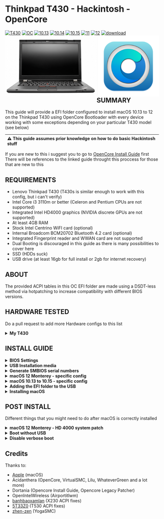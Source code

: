 # Thinkpad T430 - Hackintosh - OpenCore
[![T430](https://img.shields.io/badge/ThinkPad-T430-blueviolet.svg)](https://psref.lenovo.com/syspool/Sys/PDF/withdrawnbook/ThinkPad_T430.pdf)
[![OC](https://img.shields.io/badge/OpenCore-0.7.9-informational.svg)](https://github.com/acidanthera/OpenCorePkg/releases/tag/0.7.4)
[![10.13](https://img.shields.io/badge/macOS-10.13-yellow.svg)]()
[![10.14](https://img.shields.io/badge/macOS-10.14-blue.svg)]()
[![10.15](https://img.shields.io/badge/macOS-10.15-9cf.svg)]()
[![11](https://img.shields.io/badge/macOS-11-red.svg)]()
[![12](https://img.shields.io/badge/macOS-12-blueviolet.svg)]()
[![download](https://img.shields.io/badge/Download-latest-success.svg)](https://github.com/jozews321/T430-Hackintosh-Opencore/releases/latest)
<img align="left" src="/resources/T430-new.png" alt="Lenovo Thinkpad T430" width="300">
<img align="right" src="/resources/homepage.png" alt="Opencore" width="200">
<br /><br /><br /><br /><br /><br /><br /><br /><br /><br />
## SUMMARY 
This guide will provide a EFI folder configured to install macOS 10.13 to 12 on the Thinkpad T430 using OpenCore Bootloader with every device working with some exceptions depending on your particular T430 model (see below)

|:warning: This guide assumes prior knowledge on how to do basic Hackintosh stuff |
|:--------------------------------------------------------------------|
If you are new to this i suggest you to go to [OpenCore Install Guide](https://dortania.github.io/OpenCore-Install-Guide/) first
There will be references to the linked guide throught this proccess for those that are new to this

## REQUIREMENTS
- Lenovo Thinkpad T430 (T430s is similar enough to work with this config, but i can't verify)
- Intel Core i3 3110m or better (Celeron and Pentium CPUs are not supported)
- Integrated Intel HD4000 graphics (NVIDIA discrete GPUs are not supported)
- At least 4GB RAM 
- Stock Intel Centrino WiFI card (optional)
- Internal Broadcom BCM20702 Bluetooth 4.2 card (optional)
- Integrated Fingerprint reader and WWAN card are not supported
- Dual Booting is discouraged in this guide as there is many possibilities to cover here
- SSD (HDDs suck)
- USB drive (at least 16gb for full install or 2gb for internet recovery)

## ABOUT
The provided ACPI tables in this OC EFI folder are made using a DSDT-less method via hotpatching to increase compatibility with different BIOS versions.

## HARDWARE TESTED
Do a pull request to add more Hardware configs to this list
<details>
<summary><strong>My T430</strong></summary>

### ThinkPad T430 Specs 
| Component           | Details                                       |
| ------------------: | :-------------------------------------------- |
| Model               | Lenovo ThinkPad T430                          |
| BIOS Version        | 2.77, unlocked with 1vyRain                   |
| Processor           | Intel Core i5 3320M                           |
| Memory              | 8GB DDR3 1600MHz in Dual-Channel              |
| SSD                 | Intel 520 Series SSD 180GB                    |
| Graphics            | Intel HD Graphics 4000                        |
| Display             | 15.6" 1600x900                                |
| Audio               | Realtek ALC269VC                              |
| Ethernet            | Intel 82579LM Gigabit Network                 |
| WIFI                | Intel Centrino Ultimate N-6300                |
| Bluetooth           | Integrated Broadcom BCM20702 Bluetooth 4.2    |
  
</details>


## INSTALL GUIDE

<details>
<summary><strong>BIOS Settings</strong></summary>

### BIOS Settings
Latest BIOS Version: `2.77` stock or ivyrain

**CONFIG TAB**

* USB UEFI BIOS Support: `Enabled`
* USB 3.0 Mode: `Enabled`
* Display > Boot Display Device: `ThinkPad LCD`
* SATA > SATA Controller Mode: `XHCI`
* CPU > Core Multi-Processing: `Enabled`
* CPU > Intel (R) Hyper-Threading: `Enabled`

**SECURITY TAB**

* Security Chip: `Disabled`
* UEFI BIOS Update Options > Flash BIOS Updating by End-Users: `Enabled`
* UEFI BIOS Update Options > Secure Rollback Prevention: `Enabled`
* Memory Protection: `Enabled`
* Virtualization > Intel (R) Virtualization Technology: `Enabled` 
* I/O Port Access (`Disable` the following:):
	* Wireless WAN
	* ExpressCard Slot
	* eSATA Port
	* Fingerprint Reader
	* Antitheft and Computrace
	* Secure Boot: `Disabled`

**STARTUP TAB**

* Boot (HDD/SSD as first device)
* UEFI/Legacy Boot: `UEFI only`
* CSM Support: `Disabled`
* Boot Mode: `Quick`

</details>

<details>
<summary><strong>USB Installation media</strong></summary>

### Creating the USB installer 
In this step you will create a macOS installation media.
Regardless of the OS you are using to create the installer you will need some tools [Python](https://www.python.org/downloads/), [Propertree](https://github.com/corpnewt/ProperTree)
<br /> <br /> 
Now go to [OpenCore Guide - Creating the USB](https://dortania.github.io/OpenCore-Install-Guide/installer-guide/) where you can find the instructions step by step to create the installation media with your respective OS 
</details>

<details>
<summary><strong>Generate SMBIOS serial numbers</strong></summary>
<br />
In this step you will generate the Serial, MLB, UUID and ROM to the config.plist (you will need to have ProperTree installed)

- Download the latest release [T430 EFI](https://github.com/jozews321/T430-Hackintosh-Opencore/releases/latest)
  <br /> <br /> 
- Download [GenSMBIOS](https://github.com/corpnewt/GenSMBIOS/)
  <br /> <br /> 
- Open config.plist with ProperTree in the EFI folder
  <br /> <br /> 
- Open GenSMBIOS
  <br /> <br /> 
- Choose 1 to install MacSerial
  <br /> <br /> 
- Choose 3 to generate some new serials
  <br /> <br /> 
- Write MacBookPro12,1
  <br /> <br /> 
- You will get something like this
  <br /> <br />  
<img src="/resources/gensmbios.png" width="600">
  <br /> <br /> 
  
- If you care about iServices you will need to try the generated serial in [Apple Coverage](https://checkcoverage.apple.com)
  and try to get this message (use a VPN or TOR to get around the validation limits) 
<img src="/resources/notvalidated.png" width="600">
   <br /> <br /> 
  
- Add the generated serials in the config.plist at /PlatformInfo/Generic
  (Serial to SystemSerialNumber, Board Serial to MLB, SmUUID to SystemUUID, AppleRom to ROM)
<img src="/resources/configsmbios.png" width="600">
   <br /> <br /> 

- Save and continue
</details> 

<details>
<summary><strong>macOS 12 Monterey - specific config</strong></summary>
<br />
Apple dropped support for the HD 4000 graphics so we need to get the config.plist ready for a system patch that we will get later in the post install

- Open config.plist

- Go to Misc/Security, find the entry SecureBootModel and set it to `Disabled`

- Go to NVRAM/Add/7C436110-AB2A-4BBB-A880-FE41995C9F82, find csr-active-config and set it to `030A0000`
  
Now your SIP config is ready for the System patch 
 
</details> 

<details>
<summary><strong>macOS 10.13 to 10.15 - specific config</strong></summary>
<br /> 
OC 0.7.2 changed the Default value for SecureBootModel to j137 to x86legacy thanks to this we won't be able to boot versions prior to macOS 11, but we can change it manually 

- Open config.plist

- Go to Misc/Security, find the entry SecureBootModel and set it to `j137`
  
Now your SBM is ready to boot 10.13 to 10.15 
 
</details> 
<details>
<summary><strong>Adding the EFI folder to the USB</strong></summary>
<br /> 
Now you will need to copy the EFI folder to the root of your USB Installer in order to boot from it 
<br /> <br /> 
	
You can consult [OpenCore Guide - Creating the USB](https://dortania.github.io/OpenCore-Install-Guide/installer-guide/) to get some instructions on how to do this with your OS
 
</details> 

<details>
<summary><strong>Installing macOS</strong></summary>
<br /> 
Boot from the USB by pressing F12 on the Thinkpad BIOS and choose your USB

- You will see the OpenCore Boot Picker and choose to boot from your installation media

- After that select Disk Utility and format your HDD/SSD in APFS

- Install as normal
	
You can consult [OpenCore Guide - Installation Process](https://dortania.github.io/OpenCore-Install-Guide/installation/installation-process.html) to get some instructions if you need them.
</details> 

## POST INSTALL
Different things that you might need to do after macOS is correctly installed

<details>
<summary><strong>macOS 12 Monterey - HD 4000 system patch</strong></summary>
<br /> 
Apple dropped the HD 4000 iGPU with macOS 12. If you dont install this you won't have any kind of graphics acceleration and your macOS 12 experience will be completely miserable

- Download [OpenCore Legacy Patcher](https://github.com/dortania/OpenCore-Legacy-Patcher/releases/tag/0.3.1) TUI version offline or online

- Run OLCP
	
- Choose volume root patch and follow instructions
	
- Reboot
	
If everything went right, now you would be able to control the brightness and enjoy fully Metal accelerated UI
</details> 


<details>
<summary><strong>Boot without USB</strong></summary>
<br /> 

- Download [MountEFI](https://github.com/corpnewt/MountEFI)

- Choose your macOS drive and it should be mounted in Finder 
	
- Copy your EFI folder to the root of the EFI partition on your macOS drive
	
- Reboot and disconnect your USB drive
	
- Boot from disk
	
</details> 

<details>
<summary><strong>Disable verbose boot</strong></summary>
<br /> 
If you managed to boot without any issues you can disable the verbose boot to get a clean boot experience 

- Open the config.plist

- Go to NVRAM/Add/7C436110-AB2A-4BBB-A880-FE41995C9F82
	
- Find boot-args and delete  `-v`
	
- Reboot
	
</details> 

## Credits

Thanks to:

* [Apple](https://www.apple.com) (macOS)
* Acidanthera (OpenCore, VirtualSMC, Lilu, WhateverGreen and a lot more)
* Dortania (Opencore Install Guide, Opencore Legacy Patcher)
* OpenIntelWireless (Airportitlwm)
* [banhbaoxamlan](https://github.com/banhbaoxamlan/X230-Hackintosh) (X230 ACPI fixes)
* [5T33Z0](https://github.com/5T33Z0/Lenovo-T530-Hackinosh-OpenCore) (T530 ACPI fixes)
* [zhen-zen](https://github.com/zhen-zen/YogaSMC) (YogaSMC)











 











